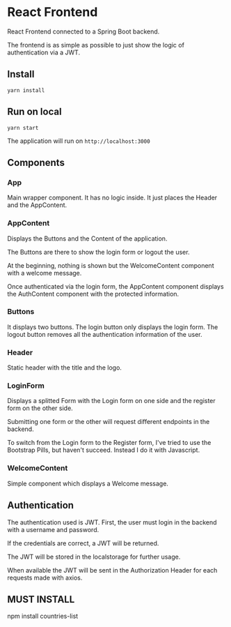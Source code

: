 # React Frontend

React Frontend connected to a Spring Boot backend.

The frontend is as simple as possible to just show the logic of authentication via a JWT.

## Install

```
yarn install
```

## Run on local

```
yarn start
```

The application will run on `http://localhost:3000`

## Components

### App

Main wrapper component. It has no logic inside. It just places the Header and the AppContent.

### AppContent

Displays the Buttons and the Content of the application.

The Buttons are there to show the login form or logout the user.

At the beginning, nothing is shown but the WelcomeContent component with a welcome message.

Once authenticated via the login form, the AppContent component displays the AuthContent component with the protected information.

### Buttons

It displays two buttons. The login button only displays the login form. The logout button removes all the authentication information of the user.

### Header

Static header with the title and the logo.

### LoginForm

Displays a splitted Form with the Login form on one side and the register form on the other side.

Submitting one form or the other will request different endpoints in the backend.

To switch from the Login form to the Register form, I've tried to use the Bootstrap Pills, but haven't succeed. Instead I do it with Javascript.

### WelcomeContent

Simple component which displays a Welcome message.

## Authentication

The authentication used is JWT. First, the user must login in the backend with a username and password.

If the credentials are correct, a JWT will be returned.

The JWT will be stored in the localstorage for further usage.

When available the JWT will be sent in the Authorization Header for each requests made with axios.

## MUST INSTALL
npm install countries-list
